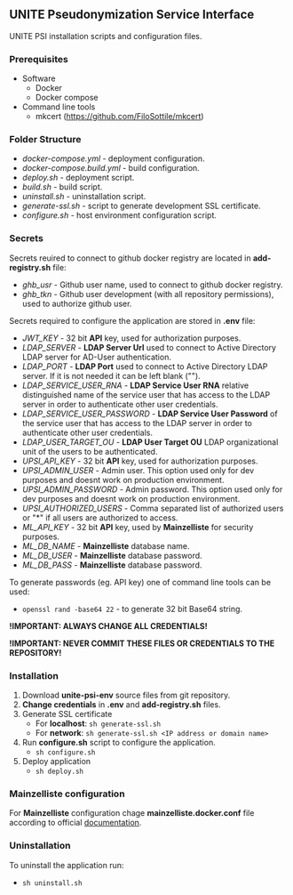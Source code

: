 ## UNITE Pseudonymization Service Interface
UNITE PSI installation scripts and configuration files.

### Prerequisites
- Software
  - Docker
  - Docker compose
- Command line tools
  - mkcert (https://github.com/FiloSottile/mkcert)
  
### Folder Structure
- _docker-compose.yml_ - deployment configuration.
- _docker-compose.build.yml_ - build configuration.
- _deploy.sh_ - deployment script.
- _build.sh_ - build script.
- _uninstall.sh_ - uninstallation script.
- _generate-ssl.sh_ - script to generate development SSL certificate.
- _configure.sh_ - host environment configuration script.

### Secrets
Secrets reuired to connect to github docker registry are located in **add-registry.sh** file:
- _ghb_usr_ - Github user name, used to connect to github docker registry.
- _ghb_tkn_ - Github user development (with all repository permissions), used to authorize github user.

Secrets required to configure the application are stored in **.env** file:
- _JWT_KEY_ - 32 bit **API** key, used for authorization purposes.
- _LDAP_SERVER_ - **LDAP Server Url** used to connect to Active Directory LDAP server for AD-User authentication.
- _LDAP_PORT_ - **LDAP Port** used to connect to Active Directory LDAP server. If it is not needed it can be left blank ("").
- _LDAP_SERVICE_USER_RNA_ - **LDAP Service User RNA** relative distinguished name of the service user that has access to the LDAP server in order to authenticate other user credentials.
- _LDAP_SERVICE_USER_PASSWORD_ - **LDAP Service User Password** of the service user that has access to the LDAP server in order to authenticate other user credentials.
- _LDAP_USER_TARGET_OU_ - **LDAP User Target OU** LDAP organizational unit of the users to be authenticated.
- _UPSI_API_KEY_ - 32 bit **API** key, used for authorization purposes.
- _UPSI_ADMIN_USER_ - Admin user. This option used only for dev purposes and doesnt work on production environment.
- _UPSI_ADMIN_PASSWORD_ - Admin password. This option used only for dev purposes and doesnt work on production environment.
- _UPSI_AUTHORIZED_USERS_ - Comma separated list of authorized users or "*" if all users are authorized to access.
- _ML_API_KEY_ - 32 bit **API** key, used by **Mainzelliste** for security purposes.
- _ML_DB_NAME_ - **Mainzelliste** database name.
- _ML_DB_USER_ - **Mainzelliste** database password.
- _ML_DB_PASS_ - **Mainzelliste** database password.

To generate passwords (eg. API key) one of command line tools can be used:
- `openssl rand -base64 22` - to generate 32 bit Base64 string.

**!IMPORTANT: ALWAYS CHANGE ALL CREDENTIALS!**

**!IMPORTANT: NEVER COMMIT THESE FILES OR CREDENTIALS TO THE REPOSITORY!**

### Installation
1. Download **unite-psi-env** source files from git repository.
1. **Change credentials** in **.env** and **add-registry.sh** files.
1. Generate SSL certificate
   - For **localhost**: `sh generate-ssl.sh`
   - For **network**: `sh generate-ssl.sh <IP address or domain name>`
1. Run **configure.sh** script to configure the application.
   - `sh configure.sh`
1. Deploy application
   - `sh deploy.sh`

### Mainzelliste configuration
For **Mainzelliste** configuration chage **mainzelliste.docker.conf** file according to official [documentation](https://bitbucket.org/medicalinformatics/mainzelliste/wiki/2.%20Mainzelliste%20Documentation.md#!mainzelliste-documentation).

### Uninstallation
To uninstall the application run:
- `sh uninstall.sh`
